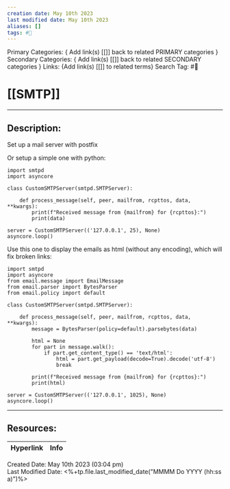 ```yaml
---
creation date: May 10th 2023
last modified date: May 10th 2023
aliases: []
tags: #📕
---
```


Primary Categories: { Add link(s) [[]] back to related PRIMARY categories }
Secondary Categories:  { Add link(s) [[]] back to related SECONDARY categories }
Links: {Add link(s) [[]] to related terms}
Search Tag: #📕  

# [[SMTP]]  
___

## Description:  

Set up a mail server with postfix

Or setup a simple one with python:
```
import smtpd
import asyncore

class CustomSMTPServer(smtpd.SMTPServer):

	def process_message(self, peer, mailfrom, rcpttos, data, **kwargs):
		print(f"Received message from {mailfrom} for {rcpttos}:")
		print(data)

server = CustomSMTPServer(('127.0.0.1', 25), None)
asyncore.loop()
```

Use this one to display the emails as html (without any encoding), which will fix broken links:
```
import smtpd
import asyncore
from email.message import EmailMessage
from email.parser import BytesParser
from email.policy import default

class CustomSMTPServer(smtpd.SMTPServer):

	def process_message(self, peer, mailfrom, rcpttos, data, **kwargs):
		message = BytesParser(policy=default).parsebytes(data)

		html = None
		for part in message.walk():
			if part.get_content_type() == 'text/html':
				html = part.get_payload(decode=True).decode('utf-8')
				break

		print(f"Received message from {mailfrom} for {rcpttos}:")
		print(html)

server = CustomSMTPServer(('127.0.0.1', 1025), None)
asyncore.loop()

```


___

## Resources:

| Hyperlink | Info |
| --------- | ---- |


Created Date: May 10th 2023 (03:04 pm)  
Last Modified Date: <%+tp.file.last_modified_date("MMMM Do YYYY (hh:ss a)")%>
